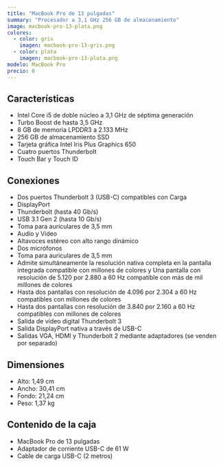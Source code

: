 ```yaml
---
title: "MacBook Pro de 13 pulgadas"
summary: "Procesador a 3,1 GHz 256 GB de almacenamiento"
image: macbook-pro-13-plata.png
colores:
  - color: gris
    imagen: macbook-pro-13-gris.png
  - color: plata
    imagen: macbook-pro-13-plata.png
modelo: MacBook Pro
precio: 0
---
```


## Características

  - Intel Core i5 de doble núcleo a 3,1 GHz de séptima generación
  - Turbo Boost de hasta 3,5 GHz
  - 8 GB de memoria LPDDR3 a 2.133 MHz
  - 256 GB de almacenamiento SSD
  - Tarjeta gráfica Intel Iris Plus Graphics 650
  - Cuatro puertos Thunderbolt
  - Touch	Bar	y	Touch	ID

## Conexiones

  - Dos puertos Thunderbolt 3 (USB-C) compatibles con Carga
  - DisplayPort
  - Thunderbolt (hasta 40 Gb/s)
  - USB 3.1 Gen 2 (hasta 10 Gb/s)
  - Toma para auriculares de 3,5 mm
  - Audio y Vídeo
  - Altavoces estéreo con alto rango dinámico
  - Dos micrófonos
  - Toma para auriculares de 3,5 mm
  - Admite simultáneamente la resolución nativa completa en la pantalla integrada compatible con millones de colores y Una pantalla con resolución de 5.120 por 2.880 a 60 Hz compatible con más de mil millones de colores
  - Hasta dos pantallas con resolución de 4.096 por 2.304 a 60 Hz compatibles con millones de colores
  - Hasta dos pantallas con resolución de 3.840 por 2.160 a 60 Hz compatibles con millones de colores
  - Salida de vídeo digital Thunderbolt 3
  - Salida DisplayPort nativa a través de USB-C
  - Salidas VGA, HDMI y Thunderbolt 2 mediante adaptadores (se venden por separado)

## Dimensiones

  - Alto: 1,49 cm
  - Ancho: 30,41 cm
  - Fondo: 21,24 cm
  - Peso: 1,37 kg

## Contenido de la caja

  - MacBook Pro de 13 pulgadas
  - Adaptador de corriente USB-C de 61 W
  - Cable de carga USB-C (2 metros)
